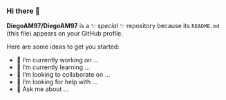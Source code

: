 ### Hi there 👋

**DiegoAM97/DiegoAM97** is a ✨ _special_ ✨ repository because its `README.md` (this file) appears on your GitHub profile.

Here are some ideas to get you started:

- 🔭 I’m currently working on ...
- 🌱 I’m currently learning ...
- 👯 I’m looking to collaborate on ...
- 🤔 I’m looking for help with ...
- 💬 Ask me about ... 
<!--
- 📫 How to reach me: ...
- 😄 Pronouns: ...
- ⚡ Fun fact: ...
-->
